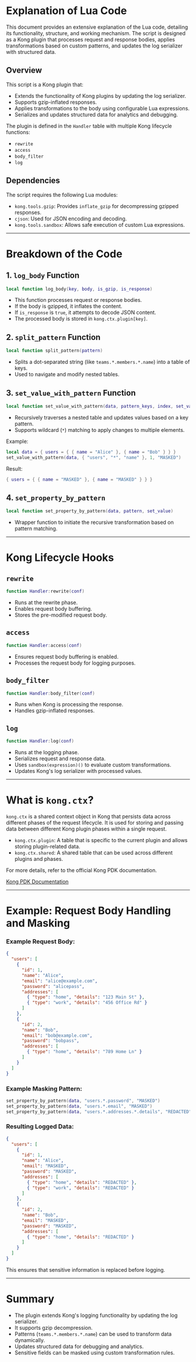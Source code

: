 # Explanation of Lua Code

This document provides an extensive explanation of the Lua code, detailing its functionality, structure, and working mechanism. The script is designed as a Kong plugin that processes request and response bodies, applies transformations based on custom patterns, and updates the log serializer with structured data.

## Overview

This script is a Kong plugin that:

- Extends the functionality of Kong plugins by updating the log serializer.
- Supports gzip-inflated responses.
- Applies transformations to the body using configurable Lua expressions.
- Serializes and updates structured data for analytics and debugging.

The plugin is defined in the `Handler` table with multiple Kong lifecycle functions:

- `rewrite`
- `access`
- `body_filter`
- `log`

## Dependencies

The script requires the following Lua modules:

- `kong.tools.gzip`: Provides `inflate_gzip` for decompressing gzipped responses.
- `cjson`: Used for JSON encoding and decoding.
- `kong.tools.sandbox`: Allows safe execution of custom Lua expressions.

---

# Breakdown of the Code

## 1. `log_body` Function

```lua
local function log_body(key, body, is_gzip, is_response)
```

- This function processes request or response bodies.
- If the body is gzipped, it inflates the content.
- If `is_response` is `true`, it attempts to decode JSON content.
- The processed body is stored in `kong.ctx.plugin[key]`.

## 2. `split_pattern` Function

```lua
local function split_pattern(pattern)
```

- Splits a dot-separated string (like `teams.*.members.*.name`) into a table of keys.
- Used to navigate and modify nested tables.

## 3. `set_value_with_pattern` Function

```lua
local function set_value_with_pattern(data, pattern_keys, index, set_value)
```

- Recursively traverses a nested table and updates values based on a key pattern.
- Supports wildcard (`*`) matching to apply changes to multiple elements.

Example:

```lua
local data = { users = { { name = "Alice" }, { name = "Bob" } } }
set_value_with_pattern(data, { "users", "*", "name" }, 1, "MASKED")
```

Result:

```lua
{ users = { { name = "MASKED" }, { name = "MASKED" } } }
```

## 4. `set_property_by_pattern`

```lua
local function set_property_by_pattern(data, pattern, set_value)
```

- Wrapper function to initiate the recursive transformation based on pattern matching.

---

# Kong Lifecycle Hooks

## `rewrite`

```lua
function Handler:rewrite(conf)
```

- Runs at the rewrite phase.
- Enables request body buffering.
- Stores the pre-modified request body.

## `access`

```lua
function Handler:access(conf)
```

- Ensures request body buffering is enabled.
- Processes the request body for logging purposes.

## `body_filter`

```lua
function Handler:body_filter(conf)
```

- Runs when Kong is processing the response.
- Handles gzip-inflated responses.

## `log`

```lua
function Handler:log(conf)
```

- Runs at the logging phase.
- Serializes request and response data.
- Uses `sandbox(expression)()` to evaluate custom transformations.
- Updates Kong's log serializer with processed values.

---

# What is `kong.ctx`?

`kong.ctx` is a shared context object in Kong that persists data across different phases of the request lifecycle. It is used for storing and passing data between different Kong plugin phases within a single request.

- `kong.ctx.plugin`: A table that is specific to the current plugin and allows storing plugin-related data.
- `kong.ctx.shared`: A shared table that can be used across different plugins and phases.

For more details, refer to the official Kong PDK documentation.

[Kong PDK Documentation](https://docs.konghq.com/gateway/latest/pdk/)

---

# Example: Request Body Handling and Masking

### Example Request Body:

```json
{
  "users": [
    {
      "id": 1,
      "name": "Alice",
      "email": "alice@example.com",
      "password": "alicepass",
      "addresses": [
        { "type": "home", "details": "123 Main St" },
        { "type": "work", "details": "456 Office Rd" }
      ]
    },
    {
      "id": 2,
      "name": "Bob",
      "email": "bob@example.com",
      "password": "bobpass",
      "addresses": [
        { "type": "home", "details": "789 Home Ln" }
      ]
    }
  ]
}
```

### Example Masking Pattern:

```lua
set_property_by_pattern(data, "users.*.password", "MASKED")
set_property_by_pattern(data, "users.*.email", "MASKED")
set_property_by_pattern(data, "users.*.addresses.*.details", "REDACTED")
```

### Resulting Logged Data:

```json
{
  "users": [
    {
      "id": 1,
      "name": "Alice",
      "email": "MASKED",
      "password": "MASKED",
      "addresses": [
        { "type": "home", "details": "REDACTED" },
        { "type": "work", "details": "REDACTED" }
      ]
    },
    {
      "id": 2,
      "name": "Bob",
      "email": "MASKED",
      "password": "MASKED",
      "addresses": [
        { "type": "home", "details": "REDACTED" }
      ]
    }
  ]
}
```

This ensures that sensitive information is replaced before logging.

---

# Summary

- The plugin extends Kong's logging functionality by updating the log serializer.
- It supports gzip decompression.
- Patterns (`teams.*.members.*.name`) can be used to transform data dynamically.
- Updates structured data for debugging and analytics.
- Sensitive fields can be masked using custom transformation rules.

